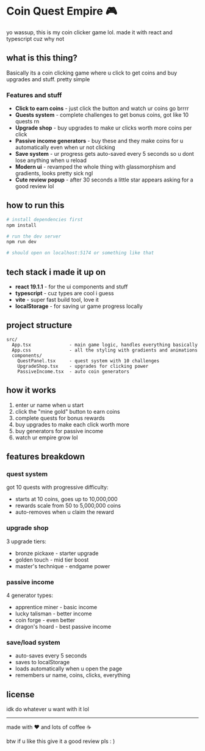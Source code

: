 # Coin Quest Empire 🎮

yo wassup, this is my coin clicker game lol. made it with react and typescript cuz why not

## what is this thing?

Basically its a coin clicking game where u click to get coins and buy upgrades and stuff. pretty simple

### Features and stuff

- **Click to earn coins** - just click the button and watch ur coins go brrrr
- **Quests system** - complete challenges to get bonus coins, got like 10 quests rn
- **Upgrade shop** - buy upgrades to make ur clicks worth more coins per click
- **Passive income generators** - buy these and they make coins for u automatically even when ur not clicking
- **Save system** - ur progress gets auto-saved every 5 seconds so u dont lose anything when u reload
- **Modern ui** - revamped the whole thing with glassmorphism and gradients, looks pretty sick ngl
- **Cute review popup** - after 30 seconds a little star appears asking for a good review lol

## how to run this

```bash
# install dependencies first
npm install

# run the dev server
npm run dev

# should open on localhost:5174 or something like that
```

## tech stack i made it up on

- **react 19.1.1** - for the ui components and stuff
- **typescript** - cuz types are cool i guess
- **vite** - super fast build tool, love it
- **localStorage** - for saving ur game progress locally

## project structure

```
src/
  App.tsx              - main game logic, handles everything basically
  App.css              - all the styling with gradients and animations
  components/
    QuestPanel.tsx     - quest system with 10 challenges
    UpgradeShop.tsx    - upgrades for clicking power
    PassiveIncome.tsx  - auto coin generators
```

## how it works

1. enter ur name when u start
2. click the "mine gold" button to earn coins
3. complete quests for bonus rewards
4. buy upgrades to make each click worth more
5. buy generators for passive income
6. watch ur empire grow lol



## features breakdown

### quest system
got 10 quests with progressive difficulty:
- starts at 10 coins, goes up to 10,000,000
- rewards scale from 50 to 5,000,000 coins
- auto-removes when u claim the reward

### upgrade shop
3 upgrade tiers:
- bronze pickaxe - starter upgrade
- golden touch - mid tier boost
- master's technique - endgame power

### passive income
4 generator types:
- apprentice miner - basic income
- lucky talisman - better income
- coin forge - even better
- dragon's hoard - best passive income

### save/load system
- auto-saves every 5 seconds
- saves to localStorage
- loads automatically when u open the page
- remembers ur name, coins, clicks, everything



## license

idk do whatever u want with it lol

---

made with ❤️ and lots of coffee ☕

btw if u like this give it a good review pls : )
